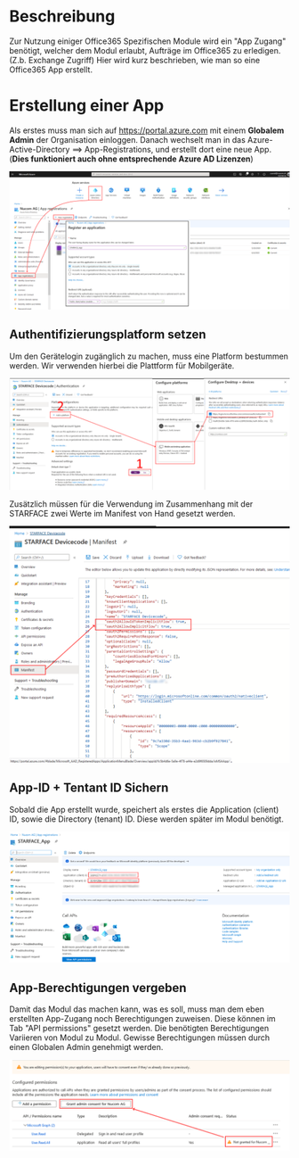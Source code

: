 <!-- TITLE: Office365 App mit Gerätelogin erstellen -->
# Beschreibung
Zur Nutzung einiger Office365 Spezifischen Module wird ein "App Zugang" benötigt, welcher dem Modul erlaubt, Aufträge im Office365 zu erledigen. (Z.b. Exchange Zugriff)
Hier wird kurz beschrieben, wie man so eine Office365 App erstellt.
# Erstellung einer App
Als erstes muss man sich auf https://portal.azure.com mit einem **Globalem Admin** der Organisation einloggen.
Danach wechselt man in das Azure-Active-Directory ==> App-Registrations, und erstellt dort eine neue App.
(**Dies funktioniert auch ohne entsprechende Azure AD Lizenzen**)

![Create App](/uploads/office-365-client-app/create-app.png "Create App")
## Authentifizierungsplatform setzen
Um den Gerätelogin zugänglich zu machen, muss eine Platform bestummen werden.
Wir verwenden hierbei die Plattform für Mobilgeräte.

![Office 365 Devicecode Platform](/uploads/office-365-devicecode-app/office-365-devicecode-platform.png "Office 365 Devicecode Platform")

Zusätzlich müssen für die Verwendung im Zusammenhang mit der STARFACE zwei Werte im Manifest von Hand gesetzt werden.

![Office 365 Devicecode Implicit Flow](/uploads/office-365-devicecode-app/office-365-devicecode-implicit-flow.png "Office 365 Devicecode Implicit Flow")
## App-ID + Tentant ID Sichern

Sobald die App erstellt wurde, speichert als erstes die Application (client) ID, sowie die Directory (tenant) ID.
Diese werden später im Modul benötigt.

![App Info](/uploads/office-365-client-app/app-info.png "App Info")

## App-Berechtigungen vergeben

Damit das Modul das machen kann, was es soll, muss man dem eben erstellten App-Zugang noch Berechtigungen zuweisen. Diese können im Tab "API permissions" gesetzt werden.
Die benötigten Berechtigungen Variieren von Modul zu Modul. 
Gewisse Berechtigungen müssen durch einen Globalen Admin genehmigt werden.

![Admin Consent](/uploads/office-365-client-app/admin-consent.png "Admin Consent")
